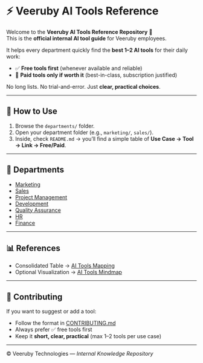 # ⚡ Veeruby AI Tools Reference

Welcome to the **Veeruby AI Tools Reference Repository** 🎯  
This is the **official internal AI tool guide** for Veeruby employees.  

It helps every department quickly find the **best 1–2 AI tools** for their daily work:  
- ✅ **Free tools first** (whenever available and reliable)  
- 💎 **Paid tools only if worth it** (best-in-class, subscription justified)  

No long lists. No trial-and-error. Just **clear, practical choices**.

---

## 📌 How to Use
1. Browse the `departments/` folder.  
2. Open your department folder (e.g., `marketing/`, `sales/`).  
3. Inside, check `README.md` → you’ll find a simple table of **Use Case → Tool → Link → Free/Paid**.  

---

## 📁 Departments

- [Marketing](./departments/marketing/README.md)  
- [Sales](./departments/sales/README.md)  
- [Project Management](./departments/project-management/README.md)  
- [Development](./departments/development/README.md)  
- [Quality Assurance](./departments/qa/README.md)  
- [HR](./departments/hr/README.md)  
- [Finance](./departments/finance/README.md)  

---

## 📊 References

- Consolidated Table → [AI Tools Mapping](./docs/AI_Tools_Mapping.md)  
- Optional Visualization → [AI Tools Mindmap](./docs/AI_Tools_Mindmap.md)  

---

## 🤝 Contributing

If you want to suggest or add a tool:  
- Follow the format in [CONTRIBUTING.md](./CONTRIBUTING.md)  
- Always prefer ✅ free tools first  
- Keep it **short, clear, practical** (max 1–2 tools per use case)  

---

© Veeruby Technologies — *Internal Knowledge Repository*
